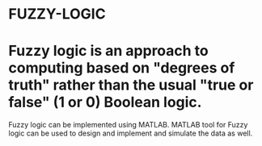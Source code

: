 # FUZZY-LOGIC
# Fuzzy logic is an approach to computing based on "degrees of truth" rather than the usual "true or false" (1 or 0) Boolean logic.
Fuzzy logic can be implemented using MATLAB. MATLAB tool for Fuzzy logic can be used to design and implement and simulate the data as well.
